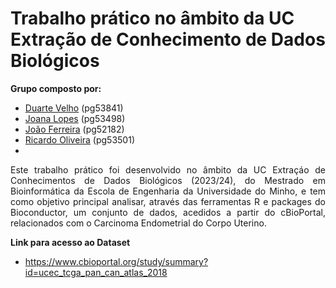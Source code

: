 # Trabalho prático no âmbito da UC Extração de Conhecimento de Dados Biológicos


**Grupo composto por:**
- [Duarte Velho](https://github.com/duartebred) (pg53841)
- [Joana Lopes](https://github.com/joanalopes0711) (pg53498)
- [João Ferreira](https://github.com/B-Neil) (pg52182)
- [Ricardo Oliveira](https://github.com/ricardofoliveira61) (pg53501)
- 

<div align="justify">
Este trabalho prático foi desenvolvido no âmbito da UC Extraçáo de Conhecimentos de Dados Biológicos (2023/24), do Mestrado em Bioinformática da Escola de Engenharia da Universidade do Minho, e tem como objetivo principal analisar, através das ferramentas R e packages do Bioconductor, um conjunto de dados, acedidos a partir do cBioPortal, relacionados com o Carcinoma Endometrial do Corpo Uterino. 
</div>


**Link para acesso ao Dataset**
- https://www.cbioportal.org/study/summary?id=ucec_tcga_pan_can_atlas_2018
  
